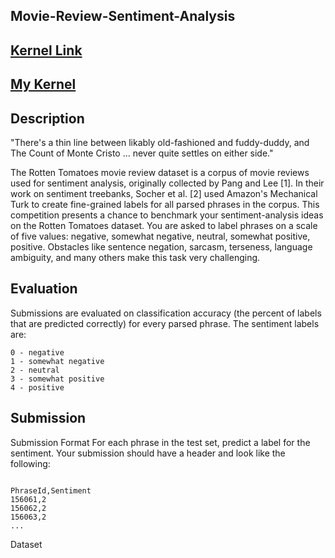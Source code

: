## Movie-Review-Sentiment-Analysis


## [Kernel Link](https://www.kaggle.com/c/movie-review-sentiment-analysis-kernels-only)
## [My Kernel](https://www.kaggle.com/aaneloy/movie-review-sentiment-analysis)



## Description
"There's a thin line between likably old-fashioned and fuddy-duddy, and The Count of Monte Cristo ... never quite settles on either side."

The Rotten Tomatoes movie review dataset is a corpus of movie reviews used for sentiment analysis, originally collected by Pang and Lee [1]. In their work on sentiment treebanks, Socher et al. [2] used Amazon's Mechanical Turk to create fine-grained labels for all parsed phrases in the corpus. This competition presents a chance to benchmark your sentiment-analysis ideas on the Rotten Tomatoes dataset. You are asked to label phrases on a scale of five values: negative, somewhat negative, neutral, somewhat positive, positive. Obstacles like sentence negation, sarcasm, terseness, language ambiguity, and many others make this task very challenging.

## Evaluation
Submissions are evaluated on classification accuracy (the percent of labels that are predicted correctly) for every parsed phrase. The sentiment labels are:

```
0 - negative
1 - somewhat negative
2 - neutral
3 - somewhat positive
4 - positive

```

## Submission
Submission Format
For each phrase in the test set, predict a label for the sentiment. Your submission should have a header and look like the following:
```

PhraseId,Sentiment
156061,2
156062,2
156063,2
...
```

Dataset
